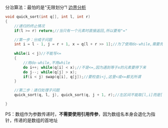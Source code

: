 
分治算法：最怕的是“无限划分”!
[边界分析](obsidian://open?vault=Obsidian%20Vault&file=Acwing%2F%E5%BF%AB%E6%8E%92%E7%9A%84%E8%BE%B9%E7%95%8C%E6%9D%A1%E4%BB%B6)

```cpp
void quick_sort(int q[], int l, int r)
{
    //递归的终止情况
    if(l >= r) return;//当只有一个元素时直接返回,所以要有"="

    //第一步：分成子问题
    int i = l - 1, j = r + 1, x = q[l + r >> 1];//为了使用do-while,需要先处理一下i和j
    
    while(i < j)//不能写<=
    {
        //用do-while,不用while
        do i++; while(q[i] < x);//不是<=,因为遇到等于x的元素要停下来
        do j--; while(q[j] > x);
        if(i < j) swap(q[i], q[j]);//要检查i<j,这里<或<=都无所谓
    }

    //第二步：递归处理子问题
    quick_sort(q, l, j), quick_sort(q, j + 1, r);//左区间不能取[l,i]而是[l,j]

}
```

PS：数组作为参数传递时，**不需要使用引用传参**，因为数组名本身会退化为指针，传递的是数组的首地址